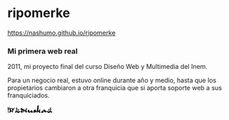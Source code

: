 # ripomerke

<a href="https://nashumo.github.io/ripomerke">https://nashumo.github.io/ripomerke</a>
<h3>Mi primera web real</h3>
<p> 2011, mi proyecto final del curso Diseño Web y Multimedia del Inem.</p>
<p>Para un negocio real, estuvo online durante año y medio, hasta que los propietarios cambiaron a otra franquicia que si aporta soporte web a sus franquiciados.</p>
<img src="diuskaBlack.png"/>
